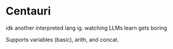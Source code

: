 # Centauri
idk another interpreted lang ig. watching LLMs learn gets boring

Supports variables (basic), arith, and concat.
